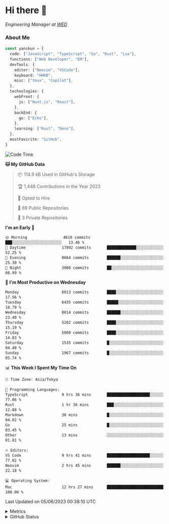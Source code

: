 # Hi there&nbsp;:wave:

<!-- ![Alt text](https://spotify-recently-played-readme.vercel.app/api?user=31kynbuubkiu3r4qh4hjuaglhfay) -->

_Engineering Manager at [WED](https://github.com/wedinc)_

### About Me

```ts
const yanskun = {
  code: ["JavaScript", "TypeScript", "Go", "Rust", "Lua"],
  functions: ["Web Developer", "EM"],
  devTools: {
    editor: ["Neovim", "VSCode"],
    keyboard: "HHKB",
    misc: ["tmux", "Copilot"],
  },
  technologies: {
    webFront: {
      js: ["Nuxt.js", "React"],
    },
    backEnd: {
      go: ["Echo"],
    },
    learning: ["Rust", "Deno"],
  },
  mostFavirite: "GitHub",
}
```

<!--START_SECTION:waka-->
![Code Time](http://img.shields.io/badge/Code%20Time-325%20hrs%2023%20mins-blue)

**🐱 My GitHub Data** 

> 📦 114.9 kB Used in GitHub's Storage 
 > 
> 🏆 1,448 Contributions in the Year 2023
 > 
> 💼 Opted to Hire
 > 
> 📜 89 Public Repositories 
 > 
> 🔑 3 Private Repositories 
 > 
**I'm an Early 🐤** 

```text
🌞 Morning                4610 commits        ███░░░░░░░░░░░░░░░░░░░░░░   13.46 % 
🌆 Daytime                17892 commits       █████████████░░░░░░░░░░░░   52.25 % 
🌃 Evening                8664 commits        ██████░░░░░░░░░░░░░░░░░░░   25.30 % 
🌙 Night                  3080 commits        ██░░░░░░░░░░░░░░░░░░░░░░░   08.99 % 
```
📅 **I'm Most Productive on Wednesday** 

```text
Monday                   6013 commits        ████░░░░░░░░░░░░░░░░░░░░░   17.56 % 
Tuesday                  6435 commits        █████░░░░░░░░░░░░░░░░░░░░   18.79 % 
Wednesday                8014 commits        ██████░░░░░░░░░░░░░░░░░░░   23.40 % 
Thursday                 5202 commits        ████░░░░░░░░░░░░░░░░░░░░░   15.19 % 
Friday                   5080 commits        ████░░░░░░░░░░░░░░░░░░░░░   14.83 % 
Saturday                 1535 commits        █░░░░░░░░░░░░░░░░░░░░░░░░   04.48 % 
Sunday                   1967 commits        █░░░░░░░░░░░░░░░░░░░░░░░░   05.74 % 
```


📊 **This Week I Spent My Time On** 

```text
🕑︎ Time Zone: Asia/Tokyo

💬 Programming Languages: 
TypeScript               9 hrs 36 mins       ███████████████████░░░░░░   77.06 % 
Rust                     1 hr 36 mins        ███░░░░░░░░░░░░░░░░░░░░░░   12.88 % 
Markdown                 30 mins             █░░░░░░░░░░░░░░░░░░░░░░░░   04.02 % 
Go                       25 mins             █░░░░░░░░░░░░░░░░░░░░░░░░   03.45 % 
Other                    13 mins             ░░░░░░░░░░░░░░░░░░░░░░░░░   01.81 % 

🔥 Editors: 
VS Code                  9 hrs 41 mins       ███████████████████░░░░░░   77.82 % 
Neovim                   2 hrs 45 mins       ██████░░░░░░░░░░░░░░░░░░░   22.18 % 

💻 Operating System: 
Mac                      12 hrs 27 mins      █████████████████████████   100.00 % 
```


 Last Updated on 05/06/2023 00:38:10 UTC
<!--END_SECTION:waka-->

<details>
  <summary>Metrics</summary>
  <img src="https://github.com/yanskun/yanskun/blob/main/github-metrics.svg" alt="Metrics">
</details>

<details>
  <summary>GitHub Status</summary>
  <picture>
    <source media="(prefers-color-scheme: dark)" srcset="https://raw.githubusercontent.com/yanskun/yanskun/master/profile-summary-card-output/nord_dark/0-profile-details.svg">
   <img src="https://raw.githubusercontent.com/yanskun/yanskun/master/profile-summary-card-output/default/0-profile-details.svg">
  </picture>
  <br>
  <picture>
    <source media="(prefers-color-scheme: dark)" srcset="https://raw.githubusercontent.com/yanskun/yanskun/master/profile-summary-card-output/nord_dark/1-repos-per-language.svg">
   <img src="https://raw.githubusercontent.com/yanskun/yanskun/master/profile-summary-card-output/default/1-repos-per-language.svg">
  </picture>
  <picture>
    <source media="(prefers-color-scheme: dark)" srcset="https://raw.githubusercontent.com/yanskun/yanskun/master/profile-summary-card-output/nord_dark/2-most-commit-language.svg">
   <img src="https://raw.githubusercontent.com/yanskun/yanskun/master/profile-summary-card-output/default/2-most-commit-language.svg">
  </picture>
  <br>
  <picture>
    <source media="(prefers-color-scheme: dark)" srcset="https://raw.githubusercontent.com/yanskun/yanskun/master/profile-summary-card-output/nord_dark/3-stats.svg">
   <img src="https://raw.githubusercontent.com/yanskun/yanskun/master/profile-summary-card-output/default/3-stats.svg">
  </picture>
  <picture>
    <source media="(prefers-color-scheme: dark)" srcset="https://raw.githubusercontent.com/yanskun/yanskun/master/profile-summary-card-output/nord_dark/4-productive-time.svg">
   <img src="https://raw.githubusercontent.com/yanskun/yanskun/master/profile-summary-card-output/default/4-productive-time.svg">
  </picture>
</details>
